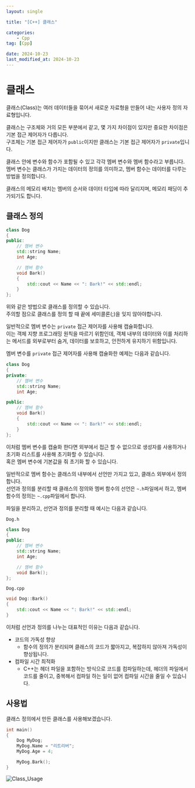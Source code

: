 ```yaml
---
layout: single

title: "[C++] 클래스"

categories:
    - Cpp
tag: [Cpp]

date: 2024-10-23
last_modified_at: 2024-10-23
---
```


# 클래스

클래스(Class)는 여러 데이터들을 묶어서 새로운 자료형을 만들어 내는 사용자 정의 자료형입니다.

클래스는 구조체와 거의 모든 부분에서 같고, 몇 가지 차이점이 있지만 중요한 차이점은 기본 접근 제어자가 다릅니다.  
구조체는 기본 접근 제어자가 `public`이지만 클래스는 기본 접근 제어자가 `private`입니다.

클래스 안에 변수와 함수가 포함될 수 있고 각각 멤버 변수와 멤버 함수라고 부릅니다.  
멤버 변수는 클래스가 가지는 데이터의 정의를 의미하고, 멤버 함수는 데이터를 다루는 방법을 정의합니다.

클래스의 메모리 배치는 멤버의 순서와 데이터 타입에 따라 달리지며, 메모리 패딩이 추가되기도 합니다.



## 클래스 정의

```cpp
class Dog
{
public:
    // 멤버 변수
    std::string Name;
    int Age;

    // 멤버 함수
    void Bark()
    {
        std::cout << Name << ": Bark!" << std::endl;
    }
};
```

위와 같은 방법으로 클래스를 정의할 수 있습니다.  
주의할 점으로 클래스를 정의 할 때 끝에 세미콜론(;)을 잊지 않아야합니다.

일반적으로 멤버 변수는 `private` 접근 제어자를 사용해 캡슐화합니다.  
이는 객체 지향 프로그래밍 원칙을 따르기 위함인데, 객체 내부의 데이터와 이를 처리하는 메서드를 외부로부터 숨겨, 데이터를 보호하고, 안전하게 유지하기 위함입니다.

멤버 변수를 `private` 접근 제어자를 사용해 캡슐화한 예제는 다음과 같습니다.

```cpp
class Dog
{
private:
    // 멤버 변수
    std::string Name;
    int Age;

public:
    // 멤버 함수
    void Bark()
    {
        std::cout << Name << ": Bark!" << std::endl;
    }
};
```

이처럼 멤버 변수를 캡슐화 한다면 외부에서 접근 할 수 없으므로 생성자를 사용하거나 초기화 리스트를 사용해 초기화할 수 있습니다.  
혹은 멤버 변수에 기본값을 줘 초기화 할 수 있습니다.

일반적으로 멤버 함수는 클래스의 내부에서 선언만 가지고 있고, 클래스 외부에서 정의합니다.  
선언과 정의를 분리할 때 클래스의 정의와 멤버 함수의 선언은 `~.h`파일에서 하고, 멤버 함수의 정의는 `~.cpp`파일에서 합니다.

파일을 분리하고, 선언과 정의를 분리할 때 예시는 다음과 같습니다.

`Dog.h`
```cpp 
class Dog
{
public:
    // 멤버 변수
    std::string Name;
    int Age;

    // 멤버 함수
    void Bark();
};
```

`Dog.cpp`
```cpp
void Dog::Bark()
{
    std::cout << Name << ": Bark!" << std::endl;
}
```

이처럼 선언과 정의를 나누는 대표적인 이유는 다음과 같습니다.

+ 코드의 가독성 향상
  - 함수의 정의가 분리되며 클래스의 코드가 짧아지고, 복잡하지 않아져 가독성이 향상됩니다.
+ 컴파일 시간 최적화
  - C++는 헤더 파일을 포함하는 방식으로 코드를 컴파일하는데, 헤더의 파일에서 코드를 줄이고, 중복해서 컴파일 하는 일이 없어 컴파일 시간을 줄일 수 있습니다.

## 사용법

클래스 정의에서 만든 클래스를 사용해보겠습니다.

```cpp
int main()
{
    Dog MyDog;
    MyDog.Name = "리트리버";
    MyDog.Age = 4;

    MyDog.Bark();
}
```

![Class_Usage]({{site.url}}/images/cpp/cpp/2024-10-23-Class/Class_Usage.PNG)

